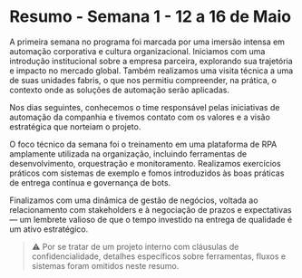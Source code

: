 # Resumo - Semana 1 - 12 a 16 de Maio

A primeira semana no programa foi marcada por uma imersão intensa em automação corporativa e cultura organizacional. Iniciamos com uma introdução institucional sobre a empresa parceira, explorando sua trajetória e impacto no mercado global. Também realizamos uma visita técnica a uma de suas unidades fabris, o que nos permitiu compreender, na prática, o contexto onde as soluções de automação serão aplicadas.

Nos dias seguintes, conhecemos o time responsável pelas iniciativas de automação da companhia e tivemos contato com os valores e a visão estratégica que norteiam o projeto.

O foco técnico da semana foi o treinamento em uma plataforma de RPA amplamente utilizada na organização, incluindo ferramentas de desenvolvimento, orquestração e monitoramento. Realizamos exercícios práticos com sistemas de exemplo e fomos introduzidos às boas práticas de entrega contínua e governança de bots.

Finalizamos com uma dinâmica de gestão de negócios, voltada ao relacionamento com stakeholders e à negociação de prazos e expectativas — um lembrete valioso de que o tempo investido na entrega de qualidade é um ativo estratégico.

> ⚠️ Por se tratar de um projeto interno com cláusulas de confidencialidade, detalhes específicos sobre ferramentas, fluxos e sistemas foram omitidos neste resumo.
